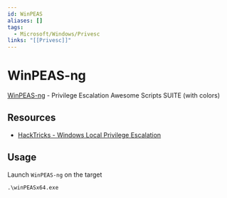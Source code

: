 ```yaml
---
id: WinPEAS
aliases: []
tags:
  - Microsoft/Windows/Privesc
links: "[[Privesc]]"
---
```


# WinPEAS-ng

[WinPEAS-ng](https://github.com/peass-ng/PEASS-ng) -
Privilege Escalation Awesome Scripts SUITE (with colors)

## Resources

- [HackTricks - Windows Local Privilege Escalation](https://book.hacktricks.wiki/en/windows-hardening/windows-local-privilege-escalation/index.html?highlight=winpeas#best-tool-to-look-for-windows-local-privilege-escalation-vectors----winpeas)

## Usage

Launch `WinPEAS-ng` on the target
```
.\winPEASx64.exe
```
